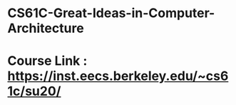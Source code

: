 # CS61C-Great-Ideas-in-Computer-Architecture

# Course Link : https://inst.eecs.berkeley.edu/~cs61c/su20/

